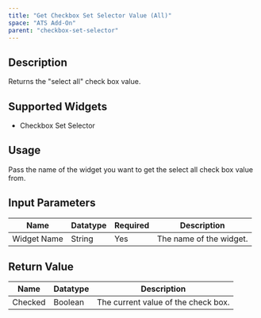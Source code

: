 ```yaml
---
title: "Get Checkbox Set Selector Value (All)"
space: "ATS Add-On" 
parent: "checkbox-set-selector"
---
```

## Description
Returns the "select all" check box value.

## Supported Widgets
+ Checkbox Set Selector

## Usage
Pass the name of the widget you want to get the select all check box value from.

## Input Parameters



Name | Datatype | Required | Description
---- | -------- | ------- |---------------
Widget Name | String | Yes | The name of the widget.


## Return Value

Name | Datatype | Description
---- | --------- | ---------------
Checked | Boolean | The current value of the check box.
